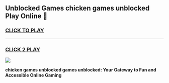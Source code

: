 
## Unblocked Games chicken games unblocked Play Online 👋
<h3>
<a href="https://news.freeplayer.one?title=chicken_games_unblocked&ref=17F">CLICK TO PLAY</a></h3>
<hr>

<h3>
<a href="https://news.freeplayer.one?title=chicken_games_unblocked&ref=17F">CLICK 2 PLAY</a>
  
</h3>

<a href="https://news.freeplayer.one?title=chicken_games_unblocked&ref=17F/"><img src="https://clearcache.store/games.png"></a>


**chicken games unblocked games unblocked: Your Gateway to Fun and Accessible Online Gaming**
